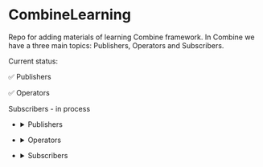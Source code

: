 # CombineLearning

Repo for adding materials of learning Combine framework. 
In Combine we have a three main topics: Publishers, Operators and Subscribers.

Current status: 

:white_check_mark: Publishers

:white_check_mark: Operators

Subscribers - in process


- <details>
  <summary>Publishers</summary>  
  
  - @Published - property wrapper with ObservableObject to notify any view that @Published has been changed. We use it with @StateObject.
  
  - Empty - publisher that publishes nothing. Immediately or fail immediately (or keep pipeline open without complete).
  
  - Fail - publisher that published a failure (with an error). If input is valid, return a publisher, else return a Fail publisher.
  
  - Future - publisher that publishes only one value and close pipeline (ONLY ONE TIME). It can be publish immedietely, delay or wait for a user response etc. 
  
  - Deferred - publisher that give us not execute Future immediately (other publisdhers not execute immediately).
  
  - Just - publisher that makes from any variable a publisher. Send it to pipeline one time and stop the pipeline.
  
  - PassthroughSubject - publisher (like  the CurrentValueSubject) that doesn't hold on to a value. It allows us to create a pipeline to send value through.
  
  - Sequence - publisher that sends elements of a collection through a pipeline one at a time. Once all items have been sent, the pipeline finishes. No more items even if we add more it to the collection later.
  
  - Timer - publisher repeatedly publish current date and time with interval that you set up. You also could attach operators to run some code at an interval.
  
  - DataTaskPublisher - publisher for URLSession (it can send a results of a URL API down a pipeline and assign results to a property). 
  
</details>

  
- <details>
  <summary>Operators</summary>
  
  - Operators to check matching criteria
    - .allSatisfy - operator to test all items that are coming through pipeline and check the criteria. As soon as on of the items does not match it, false will be published. If all items match criteria then true is published.

    - .tryAllSatisfy - operator that work like the .allSatisfy and can publish an error

    - .contains - operator that signal if an item coming through pipeline matches criteria. It publishes the true and finishes pipeline when match is found. Others data will not go through the pipeline flow. If there is no value that match our criteria it publishes the false and closes pipeline.

    - .contains(where:) - operator gives us an additional clouser to specify our criteria. Very useful when the item aren't simple type like String and Int. Item that don't match criteria not published and when first item is match, true is published and pipeline is closed. If there are no matches at the end of items, false will be published and pipeline will be finished.

    - .tryContains(where: ) - operator that have an option publish true for your items with criteria you specify or publish an error. This suscriber ultimately receive a true, false or error and finish.

  - Mathematical operations

    - .count - operator that publishes count of items it receives.

    - .max - operator republishes just maximum value from upstream (it do that only when publisher has finished with all of items).

    - .max(by: ) - operator that republishes max value it receive from upstream using criteria you specify. We can get and weigh value against each other. With this operator pipeline knows how to sort item and it's able to publish min value.

    - .tryMax(by: ) - operator that works like .max(by: ) and able to throw an error

    - .min - does exactly the opposite from what .max does.

    - .min(by: ) - does exactly the opposite from what .max(by: ) does.

    - .tryMin(by: ) - does exactly the opposite from what .tryMax(by: ) does.

  - Sequence operations

    - .append - operator that publishes the data after the publisher has sent out all of its items. It add items to the end.

    - .drop(untilOutputFrom: ) - operator that does not publishes or send items down to the pipeline until it receives items from second pipeline that will give a signal to accept the publishing.

    - .dropFirst - operator that able to prevent a certain number of items from initially being published.

    - .dropFirst(count: ) - operator can specify number of dropping data

    - .prefix - operator that republished only specify by prefix number of items. After prefix number is hit the pipeline finishes.

    - .prefix(untilOutputFrom:) - operator will let items continue to be passed through a pipeline until it receives a value from another pipeline. This is the opposite of .drop(untilOutputFrom:) operator. The second pipeline is like a switch that closes the first pipeline.

    - .prepend - operator that publishes data first befor publisher will send out its first data.

  - Timing control

    - .debounce - operator like a pause.

    - .delay - operator that give us to specify time and thread for long operations.

    - .delay(for: ) - operator pauses items from the data flow. This works only once for all items and allows them through.

    - .measureInterval - operator that tell us how much time was between one item and another one. It won't republish item values.

    - .throttle - operator that set an interval and republishes just one value out of many we received during this interval. We have a choise to republish recent value or first.

    - .timeout - operator with we can finish the pipeline when task process is too long

  - Filtering

    - .compactMap - operator that give us a way to drop all nils that come through pipeline.

    - .tryCompactMap - operator like .compactMap but with option to throw an error

    - .filter - operator that give us to republish data based on our criteria.

    - .tryFilter - operator works like .filter with option to throw an error

    - .removeDuplicates - operator that just remove duplicates of data that are one after another (!). If the data being sent through the pipeline conforms to the Equatable protocol then this operator will do all the work of removing duplicates for you.

    - .removeDuplicates(by:) operator works like the removeDuplicates operator but for objects that do not conform to the Equatable protocol. Since removeDuplicates won’t be able to tell if the previous item is the same as the current item, you can specify what makes the two items equal inside this closure.

    - .tryRemoveDuplicates(by: ) - operator like .removeDuplicates(by: ) but allow to throw an error

    - .replaceEmpty operator that we can use when we want to show or set some value in the case that nothing came down your pipeline. This could be useful in situations where you want to set some default data or notify the user that there was no data.

  - Mapping

    - .map - simple operator that give us to inspect items coming through and validate them, update to something else or even change the type of the items. We can do anything we want within it.

    - .tryMap - has an option to throw an error

    - .replaceNil - operator that give us replace nil that we got from data on any value we specify.

    - .setFailureType - operator that do not throw an error but give us to set error type with AnuPublisher<Type, ERROR> to non-error pipeline.

    - .scan - operator that give us the ability to see on previous returned item.

    - .tryScan - operator like .scan with option to throw an error. Data after error don't come through down. 

  - Reducing

    - .collect - operator that does not let items pass through the pipeline. Instead, it puts all items into an array, and then when the pipeline finishes it will publish the array.

    - .collect(by: count) - operator that can get a number and putting items into an array until that number. It will continue to do this until pipeline finishes.

    - .collect(by: time) - operator that gets a time interval. During the interval it adds the items to an array.

    - .collect(by: Time or Count) - we can set it by interval and count and when one of the limits is reashed the items collected will be published.

    - .ignoreOutput - operator that ignore anything that comes down pipeline (it will never reach a subscriber). Sink still detects when it is finished or failed.

    - .reduce - operator that is identical to .scan but publishes only one item at the end.

    - .tryReduce - the same like the .reduce but with error option.

  - Selecting

    - .first - operator that will publish the first element that comes through pipeline and close it.

    - .first(where: ) - operator that publishes first item that satisfies condition in (where: ).

    - .tryFirst(where: ) - the same operator like .first(where: ) with throw error options.

    - .last - operator that give us the last item of pipeline

    - .last(where: ) - operator that give us the last item which matches our criteria.

    - .tryLast(where: ) - operator like .last(where: ) but with throw error option.

    - .output(at: ) - operator that can spesify an index and when an item at that index comes throgh pipeline will be republished and pipeline closed. If number of index higher then number of items than nothing is published.

    - .output(in: ) - operator that work like .output(at: ) but set a range of values that come through pipeline. If index will be out of range the code is crashed (pay attention on it)

  - Specifying shedulers

    - .receive(on: ) - operator that give us to specify thread and how work is done.

    - .subscribe(on: ) - operator that give us to suggest that work be done in the background for upstream publishers and operators. “Suggest” because subscribe(on:) does NOT guarantee that the work in operators will actually be performed in the background.

</details>
    
    
- <details>
  <summary>Subscribers</summary>

  - .assign(to:) - simple subscriber to write value from operators to property.

  - .store(in:) - uses instead assign(to:) when we need to add cancel() funcrion to more than one property (multiCancellable pipline). 

  - .sink - subscriber returns us AnyCancellable class which has one function in its protocol Cancellable - cancel(). We can stop pipeline manualy.

</details>
